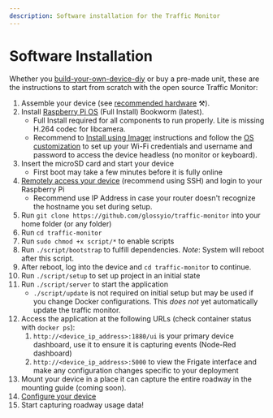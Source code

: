```yaml
---
description: Software installation for the Traffic Monitor
---
```


# Software Installation

Whether you [build-your-own-device-diy](build-your-own-device-diy/ "mention") or buy a pre-made unit, these are the instructions to start from scratch with the open source Traffic Monitor:

1. Assemble your device (see [recommended hardware](recommended-hardware.md) ⚒️).
2. Install [Raspberry Pi OS](https://www.raspberrypi.com/software/) (Full Install) Bookworm (latest).
   * Full Install required for all components to run properly. Lite is missing H.264 codec for libcamera.
   * Recommend to [Install using Imager](https://www.raspberrypi.com/documentation/computers/getting-started.html#install-using-imager) instructions and follow the [OS customization](https://www.raspberrypi.com/documentation/computers/getting-started.html#advanced-options) to set up your Wi-Fi credentials and username and password to access the device headless (no monitor or keyboard).
3. Insert the microSD card and start your device
   * First boot may take a few minutes before it is fully online
4. [Remotely access your device](https://www.raspberrypi.com/documentation/computers/remote-access.html#introduction-to-remote-access) (recommend using SSH) and login to your Raspberry Pi
   * Recommend use IP Address in case your router doesn't recognize the hostname you set during setup.
5. Run `git clone https://github.com/glossyio/traffic-monitor` into your home folder (or any folder)
6. Run `cd traffic-monitor`
7. Run `sudo chmod +x script/*` to enable scripts
8. Run `./script/bootstrap` to fulfill dependencies. _Note_: System will reboot after this script.
9. After reboot, log into the device and `cd traffic-monitor` to continue.
10. Run `./script/setup` to set up project in an initial state
11. Run `./script/server` to start the application
    * `./script/update` is not required on initial setup but may be used if you change Docker configurations. This _does not_ yet automatically update the traffic monitor.
12. Access the application at the following URLs (check container status with `docker ps`):
    1. `http://<device_ip_address>:1880/ui` is your primary device dashboard, use it to ensure it is capturing events (Node-Red dashboard)
    2. `http://<device_ip_address>:5000` to view the Frigate interface and make any configuration changes specific to your deployment
13. Mount your device in a place it can capture the entire roadway in the mounting guide (coming soon).
14. [Configure your device](https://github.com/glossyio/traffic-monitor#configuration)
15. Start capturing roadway usage data!
